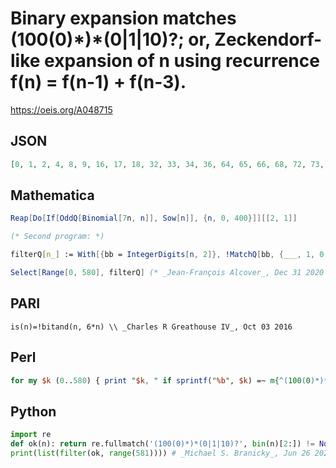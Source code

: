 # Binary expansion matches \(100\(0\)\*\)\*\(0\|1\|10\)?; or, Zeckendorf\-like expansion of n using recurrence f\(n\) \= f\(n\-1\) \+ f\(n\-3\)\.
https://oeis.org/A048715
## JSON
```JSON
[0, 1, 2, 4, 8, 9, 16, 17, 18, 32, 33, 34, 36, 64, 65, 66, 68, 72, 73, 128, 129, 130, 132, 136, 137, 144, 145, 146, 256, 257, 258, 260, 264, 265, 272, 273, 274, 288, 289, 290, 292, 512, 513, 514, 516, 520, 521, 528, 529, 530, 544, 545, 546, 548, 576, 577, 578, 580]
```
## Mathematica
```Mathematica
Reap[Do[If[OddQ[Binomial[7n, n]], Sow[n]], {n, 0, 400}]][[2, 1]]
```
```Mathematica
(* Second program: *)
```
```Mathematica
filterQ[n_] := With[{bb = IntegerDigits[n, 2]}, !MatchQ[bb, {___, 1, 0, 1, ___}|{___, 1, 1, ___}]];
```
```Mathematica
Select[Range[0, 580], filterQ] (* _Jean-François Alcover_, Dec 31 2020 *)
```
## PARI
```PARI
is(n)=!bitand(n, 6*n) \\ _Charles R Greathouse IV_, Oct 03 2016
```
## Perl
```Perl
for my $k (0..580) { print "$k, " if sprintf("%b", $k) =~ m{^(100(0)*)*(0|1|10)?$}; } # _Georg Fischer_, Jun 26 2021
```
## Python
```Python
import re
def ok(n): return re.fullmatch('(100(0)*)*(0|1|10)?', bin(n)[2:]) != None
print(list(filter(ok, range(581)))) # _Michael S. Branicky_, Jun 26 2021
```
